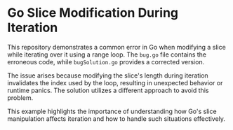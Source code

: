 # Go Slice Modification During Iteration

This repository demonstrates a common error in Go when modifying a slice while iterating over it using a range loop. The `bug.go` file contains the erroneous code, while `bugSolution.go` provides a corrected version.

The issue arises because modifying the slice's length during iteration invalidates the index used by the loop, resulting in unexpected behavior or runtime panics.  The solution utilizes a different approach to avoid this problem.

This example highlights the importance of understanding how Go's slice manipulation affects iteration and how to handle such situations effectively.
